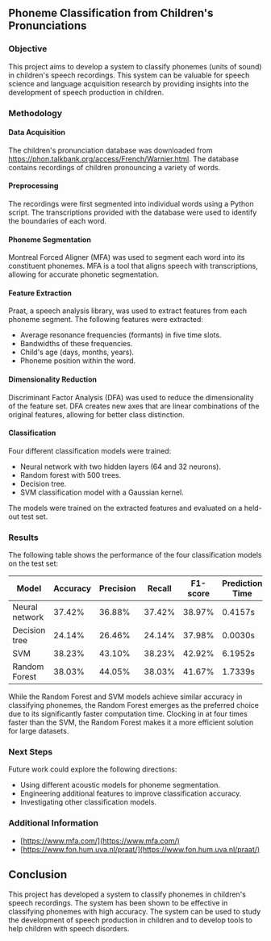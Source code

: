 ## Phoneme Classification from Children's Pronunciations

### Objective

This project aims to develop a system to classify phonemes (units of sound) in children's speech recordings. This system can be valuable for speech science and language acquisition research by providing insights into the development of speech production in children.

### Methodology

#### Data Acquisition

The children's pronunciation database was downloaded from https://phon.talkbank.org/access/French/Warnier.html. The database contains recordings of children pronouncing a variety of words.

#### Preprocessing

The recordings were first segmented into individual words using a Python script. The transcriptions provided with the database were used to identify the boundaries of each word.

#### Phoneme Segmentation

Montreal Forced Aligner (MFA) was used to segment each word into its constituent phonemes. MFA is a tool that aligns speech with transcriptions, allowing for accurate phonetic segmentation.

#### Feature Extraction

Praat, a speech analysis library, was used to extract features from each phoneme segment. The following features were extracted:

* Average resonance frequencies (formants) in five time slots.
* Bandwidths of these frequencies.
* Child's age (days, months, years).
* Phoneme position within the word.

#### Dimensionality Reduction

Discriminant Factor Analysis (DFA) was used to reduce the dimensionality of the feature set. DFA creates new axes that are linear combinations of the original features, allowing for better class distinction.

#### Classification

Four different classification models were trained:

* Neural network with two hidden layers (64 and 32 neurons).
* Random forest with 500 trees.
* Decision tree.
* SVM classification model with a Gaussian kernel.

The models were trained on the extracted features and evaluated on a held-out test set.

### Results

The following table shows the performance of the four classification models on the test set:

Model | Accuracy | Precision | Recall | F1-score | Prediction Time
------- | -------- | -------- | -------- | -------- | --------
Neural network | 37.42% | 36.88% | 37.42% | 38.97% | 0.4157s
Decision tree | 24.14% | 26.46% | 24.14% | 37.98% | 0.0030s
SVM | 38.23% | 43.10% | 38.23% | 42.92% | 6.1952s
Random Forest | 38.03% | 44.05% | 38.03% | 41.67% | 1.7339s

While the Random Forest and SVM models achieve similar accuracy in classifying phonemes, the Random Forest emerges as the preferred choice due to its significantly faster computation time. Clocking in at four times faster than the SVM, the Random Forest makes it a more efficient solution for large datasets.
### Next Steps

Future work could explore the following directions:

* Using different acoustic models for phoneme segmentation.
* Engineering additional features to improve classification accuracy.
* Investigating other classification models.


### Additional Information

* [https://www.mfa.com/](https://www.mfa.com/)
* [https://www.fon.hum.uva.nl/praat/](https://www.fon.hum.uva.nl/praat/)

## Conclusion

This project has developed a system to classify phonemes in children's speech recordings. The system has been shown to be effective in classifying phonemes with high accuracy. The system can be used to study the development of speech production in children and to develop tools to help children with speech disorders.
